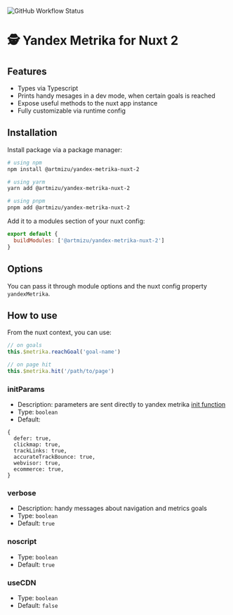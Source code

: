 ![GitHub Workflow Status](https://img.shields.io/github/actions/workflow/status/artmizu/yandex-metrika-nuxt-2/release.yml?branch=main&style=plastic)

# 🕵️ Yandex Metrika for Nuxt 2

## Features
* Types via Typescript
* Prints handy mesages in a dev mode, when certain goals is reached
* Expose useful methods to the nuxt app instance
* Fully customizable via runtime config

## Installation
Install package via a package manager:
```bash
# using npm
npm install @artmizu/yandex-metrika-nuxt-2

# using yarm
yarn add @artmizu/yandex-metrika-nuxt-2

# using pnpm
pnpm add @artmizu/yandex-metrika-nuxt-2
```

Add it to a modules section of your nuxt config:
```js
export default {
  buildModules: ['@artmizu/yandex-metrika-nuxt-2']
}
```

## Options
You can pass it through module options and the nuxt config property `yandexMetrika`.

## How to use
From the nuxt context, you can use:
```javascript
// on goals
this.$metrika.reachGoal('goal-name')

// on page hit
this.$metrika.hit('/path/to/page')
```

### initParams
- Description: parameters are sent directly to yandex metrika [init function](https://yandex.ru/support/metrica/code/counter-initialize.html)
- Type: `boolean`
- Default:
```
{
  defer: true,
  clickmap: true,
  trackLinks: true,
  accurateTrackBounce: true,
  webvisor: true,
  ecommerce: true,
}
```

### verbose
- Description: handy messages about navigation and metrics goals
- Type: `boolean`
- Default: `true`

### noscript
- Type: `boolean`
- Default: `true`

### useCDN
- Type: `boolean`
- Default: `false`